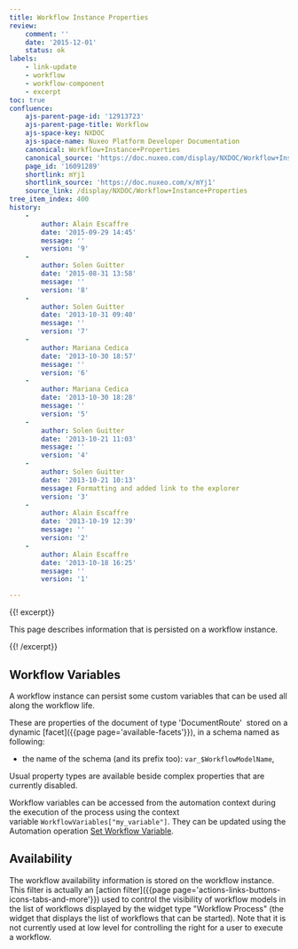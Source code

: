 ```yaml
---
title: Workflow Instance Properties
review:
    comment: ''
    date: '2015-12-01'
    status: ok
labels:
    - link-update
    - workflow
    - workflow-component
    - excerpt
toc: true
confluence:
    ajs-parent-page-id: '12913723'
    ajs-parent-page-title: Workflow
    ajs-space-key: NXDOC
    ajs-space-name: Nuxeo Platform Developer Documentation
    canonical: Workflow+Instance+Properties
    canonical_source: 'https://doc.nuxeo.com/display/NXDOC/Workflow+Instance+Properties'
    page_id: '16091289'
    shortlink: mYj1
    shortlink_source: 'https://doc.nuxeo.com/x/mYj1'
    source_link: /display/NXDOC/Workflow+Instance+Properties
tree_item_index: 400
history:
    -
        author: Alain Escaffre
        date: '2015-09-29 14:45'
        message: ''
        version: '9'
    -
        author: Solen Guitter
        date: '2015-08-31 13:58'
        message: ''
        version: '8'
    -
        author: Solen Guitter
        date: '2013-10-31 09:40'
        message: ''
        version: '7'
    -
        author: Mariana Cedica
        date: '2013-10-30 18:57'
        message: ''
        version: '6'
    -
        author: Mariana Cedica
        date: '2013-10-30 18:28'
        message: ''
        version: '5'
    -
        author: Solen Guitter
        date: '2013-10-21 11:03'
        message: ''
        version: '4'
    -
        author: Solen Guitter
        date: '2013-10-21 10:13'
        message: Formatting and added link to the explorer
        version: '3'
    -
        author: Alain Escaffre
        date: '2013-10-19 12:39'
        message: ''
        version: '2'
    -
        author: Alain Escaffre
        date: '2013-10-18 16:25'
        message: ''
        version: '1'

---
```

{{! excerpt}}

This page describes information that is persisted on a workflow instance.

{{! /excerpt}}

## Workflow Variables

A workflow instance can persist some custom variables that can be used all along the workflow life.

These are properties of the document of type 'DocumentRoute'&nbsp; stored on a dynamic [facet]({{page page='available-facets'}}), in a schema named as following:

*   the name of the schema (and its prefix too): `var_$WorkflowModelName`,

Usual property types are available beside complex properties that are currently disabled.

Workflow variables can be accessed from the automation context during the execution of the process using the context variable&nbsp;`WorkflowVariables["my_variable"]`. They can be updated using the Automation operation [Set Workflow Variable](http://explorer.nuxeo.org/nuxeo/site/distribution/current/viewOperation/Context.SetWorkflowVar).

## Availability

The workflow availability information is stored on the workflow instance. This filter is actually an [action filter]({{page page='actions-links-buttons-icons-tabs-and-more'}}) used to control the visibility of workflow models in the list of workflows displayed by the widget type "Workflow Process" (the widget that displays the list of workflows that can be started). Note that it is not currently used at low level for controlling the right for a user to execute a workflow.

&nbsp;
